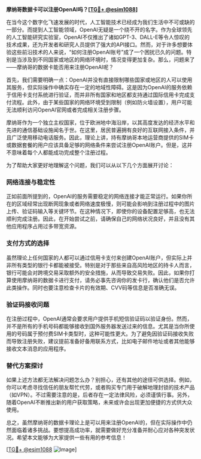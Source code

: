 **摩纳哥数据卡可以注册OpenAI吗？[[TG💪+ @esim1088](https://t.me/s/esim1088)]**

在当今这个数字化飞速发展的时代，人工智能技术已经成为我们生活中不可或缺的一部分。而提到人工智能领域，OpenAI无疑是一个绕不开的名字。作为全球领先的人工智能研究实验室，OpenAI不仅推出了诸如GPT-3、DALL-E等令人惊叹的技术成果，还为开发者和研究人员提供了强大的API接口。然而，对于许多想要体验这些前沿技术的人来说，“如何注册OpenAI账号”成了一个困扰已久的问题。特别是当涉及到不同国家或地区的网络环境时，情况变得更加复杂。那么，问题来了——摩纳哥的数据卡能否用来注册OpenAI呢？

首先，我们需要明确一点：OpenAI并没有直接限制哪些国家或地区的人可以使用其服务，但实际操作中确实存在一定的地域性障碍。这是因为OpenAI的服务依赖于信用卡支付系统进行验证，而并非所有国家和地区都支持通过国际信用卡完成支付流程。此外，由于某些国家的网络环境受到限制（例如防火墙设置），用户可能无法顺利访问OpenAI官网或者完成相关注册步骤。

摩纳哥作为一个独立主权国家，位于欧洲地中海沿岸，以其高度发达的经济水平和先进的通信基础设施闻名于世。在这里，居民普遍拥有良好的互联网接入条件，并且广泛使用移动电话服务。因此，理论上讲，持有摩纳哥本地运营商提供的SIM卡或数据套餐的用户应该具备足够的网络条件来尝试注册OpenAI账户。但是，这并不意味着每个人都能成功完成整个注册过程。

为了帮助大家更好地理解这个问题，我们可以从以下几个方面展开讨论：

### 网络连接与稳定性

正如前面所提到的，OpenAI的服务需要稳定的网络连接才能正常运行。如果你所在的区域经常出现断网现象或者网络速度极慢，则可能会影响到注册过程中的图片上传、验证码输入等关键环节。在这种情况下，即使你的设备配置足够高，也无法顺利完成注册。因此，在开始尝试之前，请确保自己的网络状况良好，并且没有其他应用程序占用过多带宽资源。

### 支付方式的选择

虽然理论上任何国家的人都可以通过信用卡支付来创建OpenAI账户，但实际上并非所有类型的银行卡都能被接受。特别是对于那些来自高风险地区的持卡人而言，银行可能会对跨境交易采取额外的安全措施，从而导致交易失败。因此，如果你打算使用摩纳哥的数据卡进行支付，请务必事先咨询你的发卡行，确认他们是否允许此类操作。同时也要注意检查卡片的有效期、CVV码等信息是否准确无误。

### 验证码接收问题

在注册过程中，OpenAI通常会要求用户提供手机短信验证码以验证身份。然而，并不是所有的手机号码都能够接收到国外服务器发送过来的信息。尤其是当你所使用的号码属于预付费SIM卡类型时，这种可能性更大。为了避免因验证码接收失败而导致注册失败，建议提前准备好备用联系方式，比如电子邮件地址或者其他能够接收文本消息的应用程序。

### 替代方案探讨

如果上述方法都无法解决问题怎么办？别担心，还有其他的途径可供选择。例如，你可以考虑寻找信任的朋友帮忙代劳，或者购买专门用于破解地理封锁的技术产品（如VPN）。不过需要注意的是，后者存在一定法律风险，必须谨慎行事。另外，随着OpenAI不断推出新的用户获取策略，未来或许会出现更加便捷的方式供大众使用。

总之，虽然摩纳哥的数据卡理论上是可以用来注册OpenAI的，但在实际操作中仍然面临着诸多挑战。要想提高成功率，就需要做好充分准备并耐心应对各种突发状况。希望本文能够为大家提供一些有用的参考信息！

[[TG💪+ @esim1088](https://t.me/s/esim1088) ![Image](https://i.postimg.cc/4NQfJmqS/Snipaste-2025-05-13-00-14-12.png)]